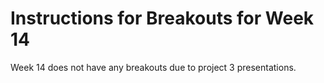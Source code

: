 # Instructions for Breakouts for Week 14

Week 14 does not have any breakouts due to project 3 presentations.

